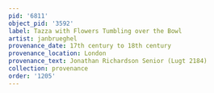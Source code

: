 ```yaml
---
pid: '6811'
object_pid: '3592'
label: Tazza with Flowers Tumbling over the Bowl
artist: janbrueghel
provenance_date: 17th century to 18th century
provenance_location: London
provenance_text: Jonathan Richardson Senior (Lugt 2184)
collection: provenance
order: '1205'
---
```

